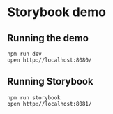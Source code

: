 # Storybook demo 

## Running the demo

    npm run dev
    open http://localhost:8080/
  
## Running Storybook 

    npm run storybook
    open http://localhost:8081/

